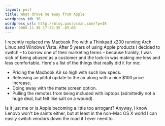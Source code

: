 ```yaml
--- 
layout: post
title: What drove me away from Apple
wordpress_id: 38
wordpress_url: http://blog.paulosman.com/?p=38
date: 2008-11-30 17:32:39 -05:00
---
```

<p>I recently replaced my Macbook Pro with a Thinkpad x200 running Arch Linux and Windows Vista. After 5 years of using Apple products I decided to switch &ndash; to borrow one of their marketing terms &ndash; because frankly, I was sick of being abused as a customer and the lock-in was making me less and less comfortable. Here's a list of the things that really did it for me:</p>

<ul>
  <li>Pricing the Macbook Air so high with such low specs.</li>
  <li>Releasing an pitiful update to the air along with a nice $100 price increase.</li> 
  <li>Doing away with the matte screen option.</li>
  <li>Pulling the remotes from being included with laptops (admittedly not a huge deal, but felt like salt on a wound).</li>
</ul>

<p>Is it just me or is Apple becoming a little too arrogant? Anyway, I know Lenovo won't be saints either, but at least in the non-Mac OS X world I can easily switch vendors down the road if I ever need to.</p>
